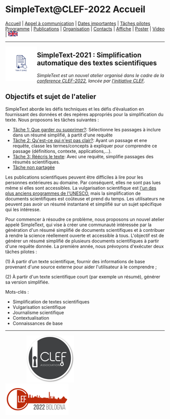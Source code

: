 
# SimpleText@CLEF-2022 Accueil

[Accueil](./) | [Appel à communication](./CFP) | [Dates importantes](./dates) | [Tâches pilotes](./tasks)  
[Programme](./program) | [Publications](./publications) | [Organisation](./organisation) | [Contacts](./contacts) | [Affiche](./affiche) | [Poster](./poster) | [Video](./video) | [<img src="./en.png" width="30">](../en/CFP)

---

<img align="left" src="./simpletext-logo-blue.png" width="100"/>  

## SimpleText-2021 : Simplification automatique des textes scientifiques

*SimpleText est un nouvel atelier organisé dans le cadre de la [conference CLEF-2022](https://clef2022.clef-initiative.eu/), lancée par [l'initiative CLEF](http://www.clef-initiative.eu/).*


 ## Objectifs et sujet de l'atelier
SimpleText aborde les défis techniques et les défis d’évaluation en fournissant des données et des repères appropriés pour la simplification du texte.
Nous proposons les tâches suivantes :
* [Tâche 1: Que garder ou supprimer?](./task1): Sélectionne les passages à inclure dans un résumé simplifié, à partit d'une requête 
* [Tâche 2: Qu'est-ce qui n'est pas clair?](./task2): Ayant un passage et ene requête, classe les termes/concepts à expliquer pour comprendre ce passage (définitions, contexte, applications,...).
* [Tâche 3: Réécris le texte](./task3): Avec une requête, simplifie passages des résumés scientifiques.
* [Tâche non partagée](./)

Les publications scientifiques peuvent être difficiles à lire pour les personnes extérieures au domaine. Par conséquent, elles ne sont pas lues même si elles sont accessibles. La vulgarisation scientifique est [l'un des plus anciens programmes de l'UNESCO](http://www.unesco.org/new/fr/natural-sciences/science-technology/sti-policy/global-focus/science-popularization/), mais la simplification de documents scientifiques est coûteuse et prend du temps. Les utilisateurs ne peuvent pas avoir un résumé instantané et simplifié sur un sujet spécifique qui les intéresse.

Pour commencer à résoudre ce problème, nous proposons un nouvel atelier appelé SimpleText, qui vise à créer une communauté intéressée par la génération d'un résumé simplifié de documents scientifiques et à contribuer à rendre la science réellement ouverte et accessible à tous. L'objectif est de générer un résumé simplifié de plusieurs documents scientifiques à partir d'une requête donnée. La première année, nous prévoyons d'exécuter deux tâches pilotes :  

(1) À partir d’un texte scientifique, fournir des informations de base provenant d'une source externe pour aider l'utilisateur à le comprendre ;  

(2) À partir d'un texte scientifique court (par exemple un résumé), générer sa version simplifiée.  

Mots-clés :
* Simplification de textes scientifiques
*	Vulgarisation scientifique
*	Journalisme scientifique
*	Contextualisation
*	Connaissances de base

---

&nbsp;&nbsp;&nbsp;&nbsp;&nbsp;&nbsp;&nbsp;&nbsp;&nbsp;&nbsp;&nbsp;&nbsp;&nbsp;&nbsp;&nbsp;&nbsp; [<img src="./logo-clef-initiative.png" width="150">](http://www.clef-initiative.eu/) &nbsp;&nbsp;&nbsp;&nbsp;&nbsp;&nbsp;&nbsp;&nbsp;&nbsp;&nbsp;&nbsp;&nbsp;&nbsp;&nbsp;&nbsp;&nbsp;&nbsp;&nbsp;&nbsp;&nbsp;&nbsp;&nbsp;&nbsp;&nbsp; [<img src="./logo_clef_2022.png" width="200">](https://clef2022.clef-initiative.eu/) 
